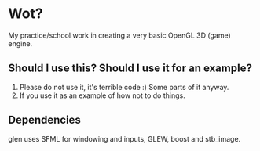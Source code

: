 # Wot?

My practice/school work in creating a very basic OpenGL 3D (game) engine.

## Should I use this? Should I use it for an example?

1. Please do not use it, it's terrible code :) Some parts of it anyway.
2. If you use it as an example of how not to do things.

## Dependencies

glen uses SFML for windowing and inputs, GLEW, boost and stb_image.
